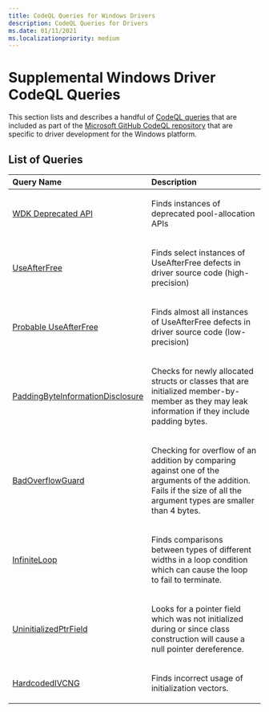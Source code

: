 ```yaml
---
title: CodeQL Queries for Windows Drivers
description: CodeQL Queries for Drivers
ms.date: 01/11/2021
ms.localizationpriority: medium
---
```


# Supplemental Windows Driver CodeQL Queries

This section lists and describes a handful of [CodeQL queries](./static-tools-and-codeql.md) that are included as part of the [Microsoft GitHub CodeQL repository](https://github.com/microsoft/Windows-Driver-Developer-Supplemental-Tools) that are specific to driver development for the Windows platform.

## List of Queries

<table>
<colgroup>
<col width="50%" />
<col width="50%" />
</colgroup>
<thead>
<tr class="header">
<th align="left">Query Name</th>
<th align="left">Description</th>
</tr>
</thead>
<tbody>
<tr class="odd">
<td align="left"><p><a href="codeql-windows-driver-wdkdeprecatedapi.md" data-raw-source="[WDK Deprecated API](codeql-windows-driver-wdkdeprecatedapi.md)">WDK Deprecated API</a></p></td>
<td align="left"><p>Finds instances of deprecated pool-allocation APIs</p></td>
</tr>
<tr class="even">
<td align="left"><p><a href="codeql-windows-driver-useafterfree.md" data-raw-source="[UseAfterFree](codeql-windows-driver-useafterfree.md)">UseAfterFree</a></p></td>
<td align="left"><p>Finds select instances of UseAfterFree defects in driver source code (high-precision)</p></td>
</tr>
<tr class="odd">
<td align="left"><p><a href="codeql-windows-driver-probableuseafterfree.md" data-raw-source="[Probable UseAfterFree](codeql-windows-driver-probableuseafterfree.md)">Probable UseAfterFree</a></p></td>
<td align="left"><p>Finds almost all instances of UseAfterFree defects in driver source code (low-precision)</p></td>
</tr>
<tr class="even">
<td align="left"><p><a href="codeql-windows-driver-padding-byte-information-disclosure.md" data-raw-source="[PaddingByteInformationDisclosure](codeql-windows-driver-padding-byte-information-disclosure.md)">PaddingByteInformationDisclosure</a></p></td>
<td align="left"><p>Checks for newly allocated structs or classes that are initialized member-by-member as they may leak information if they include padding bytes.</p></td>
</tr>
<tr class="odd">
<td align="left"><p><a href="codeql-windows-driver-badoverflowguard.md" data-raw-source="[BadOverflowGuard](codeql-windows-driver-badoverflowguard.md)">BadOverflowGuard</a></p></td>
<td align="left"><p>Checking for overflow of an addition by comparing against one of the arguments of the addition.  Fails if the size of all the argument types are smaller than 4 bytes.</p></td>
<tr class="even">
<td align="left"><p><a href="codeql-windows-driver-infiniteloop.md" data-raw-source="[InfiniteLoop](codeql-windows-driver-infiniteloop.md)">InfiniteLoop</a></p></td>
<td align="left"><p>Finds comparisons between types of different widths in a loop condition which can cause the loop to fail to terminate.</p></td>
</tr>
<tr class="odd">
<td align="left"><p><a href="codeql-windows-driver-uninitializedptrfield.md" data-raw-source="[UninitializedPtrField](codeql-windows-driver-uninitiazliedptrfield.md)">UninitializedPtrField</a></p></td>
<td align="left"><p>Looks for a pointer field which was not initialized during or since class construction will cause a null pointer dereference.</p></td>
</tr>
<tr class="even">
<td align="left"><p><a href="codeql-windows-driver-hardcodedivcng.md" data-raw-source="[HardcodedIVCNG](codeql-windows-driver-hardcodedivcng.md)">HardcodedIVCNG</a></p></td>
<td align="left"><p>Finds incorrect usage of initialization vectors.</p></td>
</tr>
</tbody>
</table>

 

 

